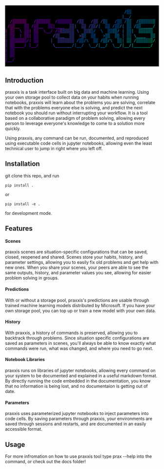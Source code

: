 ![praxxis logo](docs/images/praxxis.png)
## Introduction
praxxis is a task interface built on big data and machine learning. Using your own storage pool to collect data on your habits when running notebooks, praxxis will learn about the problems you are solving, correlate that with the problems everyone else is solving, and predict the next notebook you should run without interrupting your workflow. It is a tool based on a collaborative paradigm of problem solving, allowing every person to leverage everyone's knowledge to come to a solution more quickly.

Using praxxis, any command can be run, documented, and reproduced using executable code cells in jupyter notebooks, allowing even the least technical user to jump in right where you left off.

## Installation 
git clone this repo, and run 
``` 
pip install .
```
or 
``` 
pip install -e .
```
for development mode.

## Features
#### Scenes
praxxis scenes are situation-specific configurations that can be saved, closed, reopened and shared. Scenes store your habits, history, and parameter settings, allowing you to easily fix old problems and get help with new ones. When you share your scenes, your peers are able to see the same outputs, history, and parameter values you see, allowing for easier problem solving in groups. 

#### Predictions 
With or without a storage pool, praxxis's predictions are usable through trained machine learning models distributed by Microsoft. If you have your own storage pool, you can top up or train a new model with your own data.

#### History
With praxxis, a history of commands is preserved, allowing you to backtrack through problems. Since situation specific configurations are saved as parameters in scenes, you'll always be able to know exactly what commands were run, what was changed, and where you need to go next.

#### Notebook Libraries
praxxis runs on libraries of jupyter notebooks, allowing every command on your system to be documented and explained in a useful markdown format. By directly running the code embedded in the documentation, you know that no information is being lost, and no documentaion is getting out of date.

#### Parameters
praxxis uses parameterized jupyter notebooks to inject parameters into code cells. By saving parameters through praxxis, your environments are saved through sessions and restarts, and are documented in an easily accessible format.

## Usage
For more infromation on how to use praxxis tool type prax --help into the command, or check out the docs folder!
